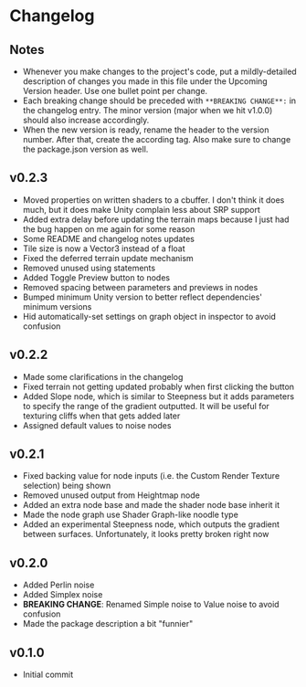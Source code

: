 # Changelog

## Notes
- Whenever you make changes to the project's code, put a mildly-detailed description of changes you made in this file under the Upcoming Version header. Use one bullet point per change.
- Each breaking change should be preceded with `**BREAKING CHANGE**:` in the changelog entry. The minor version (major when we hit v1.0.0) should also increase accordingly.
- When the new version is ready, rename the header to the version number. After that, create the according tag. Also make sure to change the package.json version as well.

## v0.2.3
- Moved properties on written shaders to a cbuffer. I don't think it does much, but it does make Unity complain less about SRP support
- Added extra delay before updating the terrain maps because I just had the bug happen on me again for some reason
- Some README and changelog notes updates
- Tile size is now a Vector3 instead of a float
- Fixed the deferred terrain update mechanism
- Removed unused using statements
- Added Toggle Preview button to nodes
- Removed spacing between parameters and previews in nodes
- Bumped minimum Unity version to better reflect dependencies' minimum versions
- Hid automatically-set settings on graph object in inspector to avoid confusion

## v0.2.2
- Made some clarifications in the changelog
- Fixed terrain not getting updated probably when first clicking the button
- Added Slope node, which is similar to Steepness but it adds parameters to specify the range of the gradient outputted. It will be useful for texturing cliffs when that gets added later
- Assigned default values to noise nodes

## v0.2.1
- Fixed backing value for node inputs (i.e. the Custom Render Texture selection) being shown
- Removed unused output from Heightmap node
- Added an extra node base and made the shader node base inherit it
- Made the node graph use Shader Graph-like noodle type
- Added an experimental Steepness node, which outputs the gradient between surfaces. Unfortunately, it looks pretty broken right now

## v0.2.0
- Added Perlin noise
- Added Simplex noise
- **BREAKING CHANGE**: Renamed Simple noise to Value noise to avoid confusion
- Made the package description a bit "funnier"

## v0.1.0
- Initial commit